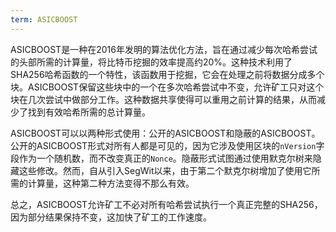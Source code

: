 ```yaml
---
term: ASICBOOST
---
```


ASICBOOST是一种在2016年发明的算法优化方法，旨在通过减少每次哈希尝试的头部所需的计算量，将比特币挖掘的效率提高约20%。这种技术利用了SHA256哈希函数的一个特性，该函数用于挖掘，它会在处理之前将数据分成多个块。ASICBOOST保留这些块中的一个在多次哈希尝试中不变，允许矿工只对这个块在几次尝试中做部分工作。这种数据共享使得可以重用之前计算的结果，从而减少了找到有效哈希所需的总计算量。

ASICBOOST可以以两种形式使用：公开的ASICBOOST和隐蔽的ASICBOOST。公开的ASICBOOST形式对所有人都是可见的，因为它涉及使用区块的`nVersion`字段作为一个随机数，而不改变真正的`Nonce`。隐蔽形式试图通过使用默克尔树来隐藏这些修改。然而，自从引入SegWit以来，由于第二个默克尔树增加了使用它所需的计算量，这种第二种方法变得不那么有效。

总之，ASICBOOST允许矿工不必对所有哈希尝试执行一个真正完整的SHA256，因为部分结果保持不变，这加快了矿工的工作速度。